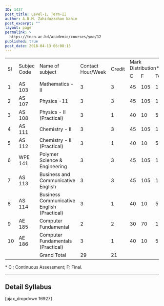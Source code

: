 ```yaml
---
ID: 1437
post_title: Level-1, Term-II
author: A.B.M. Zahiduzzahan Nahim
post_excerpt: ""
layout: page
permalink: >
  https://tecn.ac.bd/academic/courses/yme/12
published: true
post_date: 2018-04-13 06:08:15
---
```

<table width="637">
<tbody>
<tr>
<td rowspan="2" width="35">Sl</td>
<td rowspan="2" width="77">Subjec Code</td>
<td rowspan="2" width="209">Name of subject</td>
<td rowspan="2" width="63">Contact Hour/Week</td>
<td rowspan="2" width="63">Credit</td>
<td colspan="3" width="190">Mark Distribution*</td>
</tr>
<tr>
<td width="63">C</td>
<td width="63">F</td>
<td width="63">Total</td>
</tr>
<tr>
<td width="35">1</td>
<td width="77">AS 103</td>
<td width="209">Mathematics - Il</td>
<td width="63">3</td>
<td width="63">3</td>
<td width="63">45</td>
<td width="63">105</td>
<td width="63">150</td>
</tr>
<tr>
<td width="35">2</td>
<td width="77">AS 107</td>
<td width="209">Physics -11</td>
<td width="63">3</td>
<td width="63">3</td>
<td width="63">45</td>
<td width="63">105</td>
<td width="63">150</td>
</tr>
<tr>
<td width="35">3</td>
<td width="77">AS 108</td>
<td width="209">Physics - Il (Practical)</td>
<td width="63">3</td>
<td width="63">1</td>
<td width="63">40</td>
<td width="63">10</td>
<td width="63">50</td>
</tr>
<tr>
<td width="35">4</td>
<td width="77">AS 111</td>
<td width="209">Chemistry - Il</td>
<td width="63">3</td>
<td width="63">3</td>
<td width="63">45</td>
<td width="63">105</td>
<td width="63">150</td>
</tr>
<tr>
<td width="35">5</td>
<td width="77">AS 112</td>
<td width="209">Chemistry - Il (Practical)</td>
<td width="63">3</td>
<td width="63">1</td>
<td width="63">40</td>
<td width="63">10</td>
<td width="63">50</td>
</tr>
<tr>
<td width="35">6</td>
<td width="77">WPE 141</td>
<td width="209">Polymer Science &amp; Engineering</td>
<td width="63">3</td>
<td width="63">3</td>
<td width="63">45</td>
<td width="63">105</td>
<td width="63">150</td>
</tr>
<tr>
<td width="35">7</td>
<td width="77">AS 113</td>
<td width="209">Business and Communicative English</td>
<td width="63">3</td>
<td width="63">3</td>
<td width="63">45</td>
<td width="63">105</td>
<td width="63">150</td>
</tr>
<tr>
<td width="35">8</td>
<td width="77">AS 114</td>
<td width="209">Business Communicative English (Practical)</td>
<td width="63">3</td>
<td width="63">1</td>
<td width="63">40</td>
<td width="63">10</td>
<td width="63">50</td>
</tr>
<tr>
<td width="35">9</td>
<td width="77">AE 185</td>
<td width="209">Computer Fundamental</td>
<td width="63">2</td>
<td width="63">2</td>
<td width="63">30</td>
<td width="63">70</td>
<td width="63">100</td>
</tr>
<tr>
<td width="35">10</td>
<td width="77">AE 186</td>
<td width="209">Computer Fundamentals (Practical)</td>
<td width="63">3</td>
<td width="63">1</td>
<td width="63">40</td>
<td width="63">10</td>
<td width="63">50</td>
</tr>
<tr>
<td width="35"></td>
<td width="77"></td>
<td width="209">Grand Total</td>
<td width="63">29</td>
<td width="63">21</td>
<td width="63"></td>
<td width="63"></td>
<td width="63"></td>
</tr>
</tbody>
</table>
* C : Continuous Assessment; F: Final.

<hr />

<h2>Detail Syllabus</h2>
[ajax_dropdown 16927]